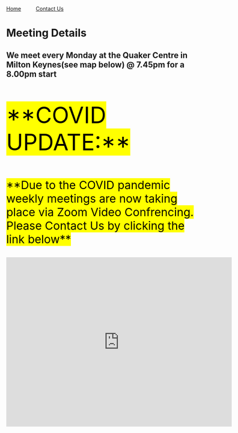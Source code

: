 [Home](index.md)&nbsp;&nbsp;&nbsp;&nbsp;&nbsp;&nbsp;&nbsp;&nbsp;&nbsp;&nbsp;[Contact Us](contact.md)

# Meeting Details

## We meet every Monday at the Quaker Centre in Milton Keynes(see map below) @ 7.45pm for a 8.00pm start 

<p style="font-size:60px"><mark>**COVID UPDATE:**</mark></p>

<p style="font-size:30px"><mark>**Due to the COVID pandemic weekly meetings are now taking place via Zoom Video Confrencing. 
Please Contact Us by clicking the link below**</mark></p>

<iframe src="https://www.google.com/maps/embed?pb=!1m18!1m12!1m3!1d2453.3351363220745!2d-0.7423750488691282!3d52.0554210796294!2m3!1f0!2f0!3f0!3m2!1i1024!2i768!4f13.1!3m3!1m2!1s0x4877aaf10c09ab19%3A0x84c6f132c9100aa8!2sThe%20Quaker%20Centre!5e0!3m2!1sen!2suk!4v1607784037136!5m2!1sen!2suk" width="600" height="450" frameborder="0" style="border:0;" allowfullscreen="" aria-hidden="false" tabindex="0"></iframe>
